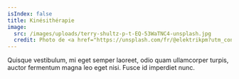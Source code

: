 ```yaml
---
isIndex: false
title: Kinésithérapie
image: 
  src: /images/uploads/terry-shultz-p-t-EQ-53WaTNC4-unsplash.jpg
  credit: Photo de <a href="https://unsplash.com/fr/@elektrikpm?utm_content=creditCopyText&utm_medium=referral&utm_source=unsplash">Terry Shultz P.T.</a> sur <a href="https://unsplash.com/fr/photos/personne-tenant-un-bonnet-en-tricot-noir-EQ-53WaTNC4?utm_content=creditCopyText&utm_medium=referral&utm_source=unsplash">Unsplash</a>
---
```

Quisque vestibulum, mi eget semper laoreet, odio quam ullamcorper turpis, auctor fermentum magna leo eget nisi. Fusce id imperdiet nunc.